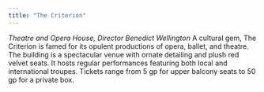 ```yaml
---
title: "The Criterion"
---
```


_Theatre and Opera House, Director Benedict Wellington_ 
A cultural gem, The Criterion is famed for its opulent productions of opera, ballet, and theatre. The building is a spectacular venue with ornate detailing and plush red velvet seats. It hosts regular performances featuring both local and international troupes. Tickets range from 5 gp for upper balcony seats to 50 gp for a private box.